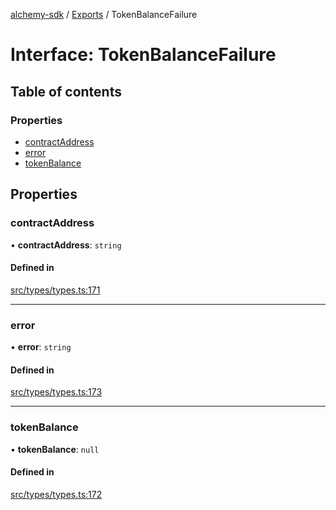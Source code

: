 [alchemy-sdk](../README.md) / [Exports](../modules.md) / TokenBalanceFailure

# Interface: TokenBalanceFailure

## Table of contents

### Properties

- [contractAddress](TokenBalanceFailure.md#contractaddress)
- [error](TokenBalanceFailure.md#error)
- [tokenBalance](TokenBalanceFailure.md#tokenbalance)

## Properties

### contractAddress

• **contractAddress**: `string`

#### Defined in

[src/types/types.ts:171](https://github.com/alchemyplatform/alchemy-sdk-js/blob/5992f68/src/types/types.ts#L171)

___

### error

• **error**: `string`

#### Defined in

[src/types/types.ts:173](https://github.com/alchemyplatform/alchemy-sdk-js/blob/5992f68/src/types/types.ts#L173)

___

### tokenBalance

• **tokenBalance**: ``null``

#### Defined in

[src/types/types.ts:172](https://github.com/alchemyplatform/alchemy-sdk-js/blob/5992f68/src/types/types.ts#L172)
